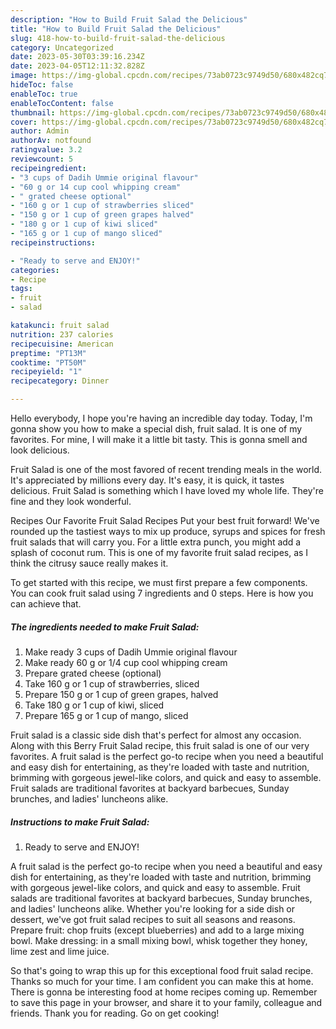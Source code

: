 ```yaml
---
description: "How to Build Fruit Salad the Delicious"
title: "How to Build Fruit Salad the Delicious"
slug: 418-how-to-build-fruit-salad-the-delicious
category: Uncategorized
date: 2023-05-30T03:39:16.234Z
date: 2023-04-05T12:11:32.828Z
image: https://img-global.cpcdn.com/recipes/73ab0723c9749d50/680x482cq70/fruit-salad-resipi-foto-utama.jpg
hideToc: false
enableToc: true
enableTocContent: false
thumbnail: https://img-global.cpcdn.com/recipes/73ab0723c9749d50/680x482cq70/fruit-salad-resipi-foto-utama.jpg
cover: https://img-global.cpcdn.com/recipes/73ab0723c9749d50/680x482cq70/fruit-salad-resipi-foto-utama.jpg
author: Admin
authorAv: notfound
ratingvalue: 3.2
reviewcount: 5
recipeingredient:
- "3 cups of Dadih Ummie original flavour"
- "60 g or 14 cup cool whipping cream"
- " grated cheese optional"
- "160 g or 1 cup of strawberries sliced"
- "150 g or 1 cup of green grapes halved"
- "180 g or 1 cup of kiwi sliced"
- "165 g or 1 cup of mango sliced"
recipeinstructions:

- "Ready to serve and ENJOY!"
categories:
- Recipe
tags:
- fruit
- salad

katakunci: fruit salad 
nutrition: 237 calories
recipecuisine: American
preptime: "PT13M"
cooktime: "PT50M"
recipeyield: "1"
recipecategory: Dinner

---
```



Hello everybody, I hope you're having an incredible day today. Today, I'm gonna show you how to make a special dish, fruit salad. It is one of my favorites. For mine, I will make it a little bit tasty. This is gonna smell and look delicious.

Fruit Salad is one of the most favored of recent trending meals in the world. It's appreciated by millions every day. It's easy, it is quick, it tastes delicious. Fruit Salad is something which I have loved my whole life. They're fine and they look wonderful.

Recipes Our Favorite Fruit Salad Recipes Put your best fruit forward! We&#39;ve rounded up the tastiest ways to mix up produce, syrups and spices for fresh fruit salads that will carry you. For a little extra punch, you might add a splash of coconut rum. This is one of my favorite fruit salad recipes, as I think the citrusy sauce really makes it.


To get started with this recipe, we must first prepare a few components. You can cook fruit salad using 7 ingredients and 0 steps. Here is how you can achieve that.

<!--inarticleads1-->

##### The ingredients needed to make Fruit Salad:

1. Make ready 3 cups of Dadih Ummie original flavour
1. Make ready 60 g or 1/4 cup cool whipping cream
1. Prepare  grated cheese (optional)
1. Take 160 g or 1 cup of strawberries, sliced
1. Prepare 150 g or 1 cup of green grapes, halved
1. Take 180 g or 1 cup of kiwi, sliced
1. Prepare 165 g or 1 cup of mango, sliced


Fruit salad is a classic side dish that&#39;s perfect for almost any occasion. Along with this Berry Fruit Salad recipe, this fruit salad is one of our very favorites. A fruit salad is the perfect go-to recipe when you need a beautiful and easy dish for entertaining, as they&#39;re loaded with taste and nutrition, brimming with gorgeous jewel-like colors, and quick and easy to assemble. Fruit salads are traditional favorites at backyard barbecues, Sunday brunches, and ladies&#39; luncheons alike. 

<!--inarticleads2-->

##### Instructions to make Fruit Salad:


1. Ready to serve and ENJOY!

A fruit salad is the perfect go-to recipe when you need a beautiful and easy dish for entertaining, as they&#39;re loaded with taste and nutrition, brimming with gorgeous jewel-like colors, and quick and easy to assemble. Fruit salads are traditional favorites at backyard barbecues, Sunday brunches, and ladies&#39; luncheons alike. Whether you&#39;re looking for a side dish or dessert, we&#39;ve got fruit salad recipes to suit all seasons and reasons. Prepare fruit: chop fruits (except blueberries) and add to a large mixing bowl. Make dressing: in a small mixing bowl, whisk together they honey, lime zest and lime juice. 

So that's going to wrap this up for this exceptional food fruit salad recipe. Thanks so much for your time. I am confident you can make this at home. There is gonna be interesting food at home recipes coming up. Remember to save this page in your browser, and share it to your family, colleague and friends. Thank you for reading. Go on get cooking!
